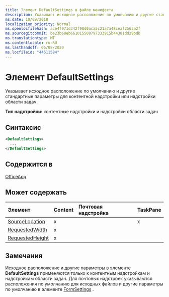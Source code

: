 ```yaml
---
title: Элемент DefaultSettings в файле манифеста
description: Указывает исходное расположение по умолчанию и другие стандартные параметры для контентной надстройки или надстройки области задач.
ms.date: 10/09/2018
localization_priority: Normal
ms.openlocfilehash: ace4f971d342f98d0aca5c21a7a48ceaf2563a2f
ms.sourcegitcommit: be23b68eb661015508797333915b44381dd29bdb
ms.translationtype: MT
ms.contentlocale: ru-RU
ms.lasthandoff: 06/08/2020
ms.locfileid: "44611584"
---
```

# <a name="defaultsettings-element"></a>Элемент DefaultSettings

Указывает исходное расположение по умолчанию и другие стандартные параметры для контентной надстройки или надстройки области задач.

**Тип надстройки:** контентные надстройки и надстройки области задач

## <a name="syntax"></a>Синтаксис

```XML
<DefaultSettings>
  ...
</DefaultSettings>
```

## <a name="contained-in"></a>Содержится в

[OfficeApp](officeapp.md)

## <a name="can-contain"></a>Может содержать

|**Элемент**|**Content**|**Почтовая надстройка**|**TaskPane**|
|:-----|:-----|:-----|:-----|
|[SourceLocation](sourcelocation.md)|x||x|
|[RequestedWidth](requestedwidth.md)|x|||
|[RequestedHeight](requestedheight.md)|x|||

## <a name="remarks"></a>Замечания

Исходное расположение и другие параметры в элементе **DefaultSettings** применяются только к контентным надстройкам и надстройкам области задач. Для почтовых надстроек указываются расположения по умолчанию для исходных файлов и другие параметры по умолчанию в элементе [FormSettings](formsettings.md) .

